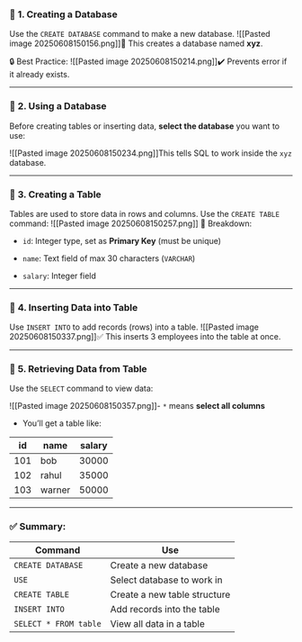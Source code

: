 ### 📌 **1. Creating a Database**

Use the `CREATE DATABASE` command to make a new database.
![[Pasted image 20250608150156.png]]📝 This creates a database named **xyz**.

🔒 Best Practice:
![[Pasted image 20250608150214.png]]✔️ Prevents error if it already exists.

---

### 📌 **2. Using a Database**

Before creating tables or inserting data, **select the database** you want to use:

![[Pasted image 20250608150234.png]]This tells SQL to work inside the `xyz` database.

---

### 📌 **3. Creating a Table**

Tables are used to store data in rows and columns. Use the `CREATE TABLE` command:
![[Pasted image 20250608150257.png]]
📌 Breakdown:

- `id`: Integer type, set as **Primary Key** (must be unique)
    
- `name`: Text field of max 30 characters (`VARCHAR`)
    
- `salary`: Integer field
    

---

### 📌 **4. Inserting Data into Table**

Use `INSERT INTO` to add records (rows) into a table.
![[Pasted image 20250608150337.png]]✅ This inserts 3 employees into the table at once.

---

### 📌 **5. Retrieving Data from Table**

Use the `SELECT` command to view data:

![[Pasted image 20250608150357.png]]- `*` means **select all columns**
    
- You’ll get a table like:
    

|id|name|salary|
|---|---|---|
|101|bob|30000|
|102|rahul|35000|
|103|warner|50000|

---

### ✅ Summary:

|Command|Use|
|---|---|
|`CREATE DATABASE`|Create a new database|
|`USE`|Select database to work in|
|`CREATE TABLE`|Create a new table structure|
|`INSERT INTO`|Add records into the table|
|`SELECT * FROM table`|View all data in a table|
